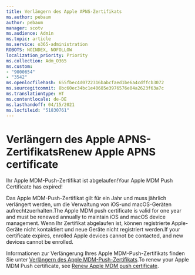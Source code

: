```yaml
---
title: Verlängern des Apple APNS-Zertifikats
ms.author: pebaum
author: pebaum
manager: scotv
ms.audience: Admin
ms.topic: article
ms.service: o365-administration
ROBOTS: NOINDEX, NOFOLLOW
localization_priority: Priority
ms.collection: Adm_O365
ms.custom:
- "9000654"
- "3542"
ms.openlocfilehash: 655fbec4d0722316babcfaed1be6a4cdffcb3072
ms.sourcegitcommit: 8bc60ec34bc1e40685e3976576e04a2623f63a7c
ms.translationtype: HT
ms.contentlocale: de-DE
ms.lasthandoff: 04/15/2021
ms.locfileid: "51830761"
---
```

# <a name="renew-apple-apns-certificate"></a><span data-ttu-id="73ca1-102">Verlängern des Apple APNS-Zertifikats</span><span class="sxs-lookup"><span data-stu-id="73ca1-102">Renew Apple APNS certificate</span></span>

<span data-ttu-id="73ca1-103">Ihr Apple MDM-Push-Zertifikat ist abgelaufen!</span><span class="sxs-lookup"><span data-stu-id="73ca1-103">Your Apple MDM Push Certificate has expired!</span></span>

<span data-ttu-id="73ca1-104">Das Apple MDM-Push-Zertifikat gilt für ein Jahr und muss jährlich verlängert werden, um die Verwaltung von iOS-und macOS-Geräten aufrechtzuerhalten.</span><span class="sxs-lookup"><span data-stu-id="73ca1-104">The Apple MDM push certificate is valid for one year and must be renewed annually to maintain iOS and macOS device management.</span></span> <span data-ttu-id="73ca1-105">Wenn Ihr Zertifikat abgelaufen ist, können registrierte Apple-Geräte nicht kontaktiert und neue Geräte nicht registriert werden.</span><span class="sxs-lookup"><span data-stu-id="73ca1-105">If your certificate expires, enrolled Apple devices cannot be contacted, and new devices cannot be enrolled.</span></span>

<span data-ttu-id="73ca1-106">Informationen zur Verlängerung Ihres Apple MDM-Push-Zertifikats finden Sie unter [Verlängern des Apple MDM-Push-Zertifikats](https://docs.microsoft.com/intune/enrollment/apple-mdm-push-certificate-get#renew-apple-mdm-push-certificate).</span><span class="sxs-lookup"><span data-stu-id="73ca1-106">To renew your Apple MDM Push certificate, see [Renew Apple MDM push certificate](https://docs.microsoft.com/intune/enrollment/apple-mdm-push-certificate-get#renew-apple-mdm-push-certificate).</span></span>
